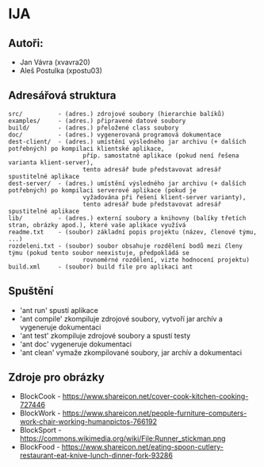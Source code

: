 # IJA
## Autoři:
- Jan Vávra (xvavra20)
- Aleš Postulka (xpostu03)

## Adresářová struktura
    src/          - (adres.) zdrojové soubory (hierarchie balíků)
    examples/     - (adres.) připravené datové soubory
    build/        - (adres.) přeložené class soubory
    doc/          - (adres.) vygenerovaná programová dokumentace
    dest-client/  - (adres.) umístění výsledného jar archivu (+ dalších potřebných) po kompilaci klientské aplikace, 
                         příp. samostatné aplikace (pokud není řešena varianta klient-server), 
                         tento adresář bude představovat adresář spustitelné aplikace
    dest-server/  - (adres.) umístění výsledného jar archivu (+ dalších potřebných) po kompilaci serverové aplikace (pokud je 
                         vyžadována při řešení klient-server varianty),
                         tento adresář bude představovat adresář spustitelné aplikace
    lib/          - (adres.) externí soubory a knihovny (balíky třetích stran, obrázky apod.), které vaše aplikace využívá
    readme.txt    - (soubor) základní popis projektu (název, členové týmu, ...)
    rozdeleni.txt - (soubor) soubor obsahuje rozdělení bodů mezi členy týmu (pokud tento soubor neexistuje, předpokládá se 
                         rovnoměrné rozdělení, vizte hodnocení projektu)
    build.xml     - (soubor) build file pro aplikaci ant

## Spuštění
 - 'ant run' spustí aplikace
 - 'ant compile' zkompiluje zdrojové soubory, vytvoří jar archív a vygeneruje dokumentaci
 - 'ant test' zkompiluje zdrojové soubory a spustí testy
 - 'ant doc' vygeneruje dokumentaci 
 - 'ant clean' vymaže zkompilované soubory, jar archív a dokumentaci

## Zdroje pro obrázky
 - BlockCook - https://www.shareicon.net/cover-cook-kitchen-cooking-727446
 - BlockWork - https://www.shareicon.net/people-furniture-computers-work-chair-working-humanpictos-766192
 - BlockSport - https://commons.wikimedia.org/wiki/File:Runner_stickman.png
 - BlockFood - https://www.shareicon.net/eating-spoon-cutlery-restaurant-eat-knive-lunch-dinner-fork-93286
